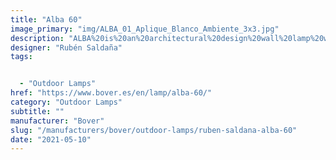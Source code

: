 ```yaml
---
title: "Alba 60"
image_primary: "img/ALBA_01_Aplique_Blanco_Ambiente_3x3.jpg"
description: "ALBA%20is%20an%20architectural%20design%20wall%20lamp%20with%20frontal%20structure%20made%20of%A0aluminum%20or%20wood.%20Alba%20is%20especially%20suitable%20to%20project%20light%20over%20elements%A0requiring%20direct%20and%20uniform%20light.%20Includes%20polycarbonate%20opal%20bottom%A0diffuser.%A0%0A%0A%0A%0A%0A%0ALa%20opci%F3n%20dimable%20est%E1%20disponible."
designer: "Rubén Saldaña"
tags: 


  - "Outdoor Lamps"
href: "https://www.bover.es/en/lamp/alba-60/"
category: "Outdoor Lamps"
subtitle: ""
manufacturer: "Bover"
slug: "/manufacturers/bover/outdoor-lamps/ruben-saldana-alba-60"
date: "2021-05-10"
---
```

